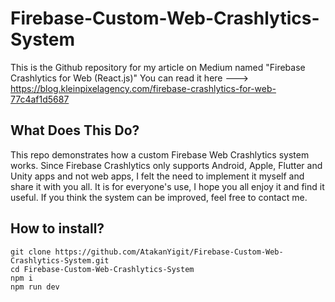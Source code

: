 # Firebase-Custom-Web-Crashlytics-System
This is the Github repository for my article on Medium named "Firebase Crashlytics for Web (React.js)"
You can read it here ---> https://blog.kleinpixelagency.com/firebase-crashlytics-for-web-77c4af1d5687

## What Does This Do?
This repo demonstrates how a custom Firebase Web Crashlytics system works. Since Firebase Crashlytics only supports Android, Apple, Flutter and Unity apps and not web apps, I felt the need to implement it myself and share it with you all. It is for everyone's use, I hope you all enjoy it and find it useful. If you think the system can be improved, feel free to contact me.

## How to install?
```
git clone https://github.com/AtakanYigit/Firebase-Custom-Web-Crashlytics-System.git
cd Firebase-Custom-Web-Crashlytics-System
npm i
npm run dev
```
